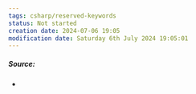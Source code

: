 ```yaml
---
tags: csharp/reserved-keywords
status: Not started
creation date: 2024-07-06 19:05
modification date: Saturday 6th July 2024 19:05:01
---
```

##### Source:
* 